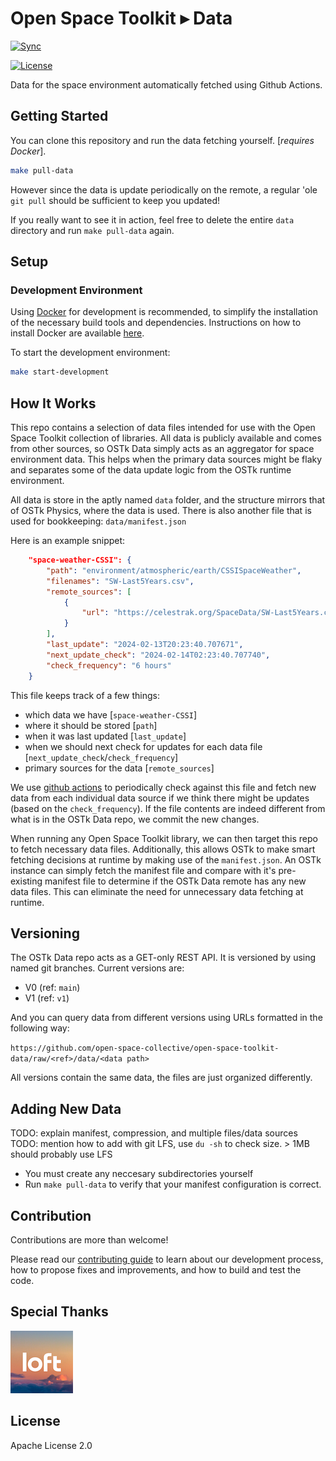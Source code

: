 # Open Space Toolkit ▸ Data

[![Sync](https://github.com/open-space-collective/open-space-toolkit-data/actions/workflows/scheduled-sync.yml/badge.svg?branch=main)](https://github.com/open-space-collective/open-space-toolkit-data/actions/workflows/scheduled-sync.yml)

[![License](https://img.shields.io/badge/License-Apache%202.0-blue.svg)](https://opensource.org/licenses/Apache-2.0)

Data for the space environment automatically fetched using Github Actions.

## Getting Started

You can clone this repository and run the data fetching yourself. [*requires Docker*].

```bash
make pull-data
```

However since the data is update periodically on the remote, a regular 'ole `git pull` should be sufficient to keep you updated!

If you really want to see it in action, feel free to delete the entire `data` directory and run `make pull-data` again.

## Setup

### Development Environment

Using [Docker](https://www.docker.com) for development is recommended, to simplify the installation of the necessary build tools and dependencies.
Instructions on how to install Docker are available [here](https://docs.docker.com/install/).

To start the development environment:

```bash
make start-development
```

## How It Works

This repo contains a selection of data files intended for use with the Open Space Toolkit collection of libraries. All data is publicly available and comes from other sources, so OSTk Data simply acts as an aggregator for space environment data. This helps when the primary data sources might be flaky and separates some of the data update logic from the OSTk runtime environment.

All data is store in the aptly named `data` folder, and the structure mirrors that of OSTk Physics, where the data is used. There is also another file that is used for bookkeeping: `data/manifest.json`

Here is an example snippet:

```json
    "space-weather-CSSI": {
        "path": "environment/atmospheric/earth/CSSISpaceWeather",
        "filenames": "SW-Last5Years.csv",
        "remote_sources": [
            {
                "url": "https://celestrak.org/SpaceData/SW-Last5Years.csv"
            }
        ],
        "last_update": "2024-02-13T20:23:40.707671",
        "next_update_check": "2024-02-14T02:23:40.707740",
        "check_frequency": "6 hours"
    }
```

This file keeps track of a few things:

- which data we have [`space-weather-CSSI`]
- where it should be stored [`path`]
- when it was last updated [`last_update`]
- when we should next check for updates for each data file [`next_update_check`/`check_frequency`]
- primary sources for the data [`remote_sources`]

We use [github actions](https://docs.github.com/en/actions) to periodically check against this file and fetch new data from each individual data source if we think there might be updates (based on the `check_frequency`). If the file contents are indeed different from what is in the OSTk Data repo, we commit the new changes.

When running any Open Space Toolkit library, we can then target this repo to fetch necessary data files. Additionally, this allows OSTk to make smart fetching decisions at runtime by making use of the `manifest.json`. An OSTk instance can simply fetch the manifest file and compare with it's pre-existing manifest file to determine if the OSTk Data remote has any new data files. This can eliminate the need for unnecessary data fetching at runtime.

## Versioning

The OSTk Data repo acts as a GET-only REST API. It is versioned by using named git branches. Current versions are:

- V0 (ref: `main`)
- V1 (ref: `v1`)

And you can query data from different versions using URLs formatted in the following way:

`https://github.com/open-space-collective/open-space-toolkit-data/raw/<ref>/data/<data path>`

All versions contain the same data, the files are just organized differently.

## Adding New Data

TODO: explain manifest, compression, and multiple files/data sources
TODO: mention how to add with git LFS, use `du -sh` to check size. > 1MB should probably use LFS

- You must create any neccesary subdirectories yourself
- Run `make pull-data` to verify that your manifest configuration is correct.

## Contribution

Contributions are more than welcome!

Please read our [contributing guide](CONTRIBUTING.md) to learn about our development process, how to propose fixes and improvements, and how to build and test the code.

## Special Thanks

[![Loft Orbital](https://github.com/open-space-collective/open-space-toolkit/blob/main/assets/thanks/loft_orbital.png)](https://www.loftorbital.com/)

## License

Apache License 2.0

